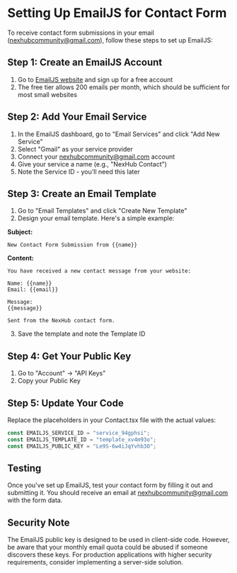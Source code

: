 # Setting Up EmailJS for Contact Form

To receive contact form submissions in your email (nexhubcommunity@gmail.com), follow these steps to set up EmailJS:

## Step 1: Create an EmailJS Account

1. Go to [EmailJS website](https://www.emailjs.com/) and sign up for a free account
2. The free tier allows 200 emails per month, which should be sufficient for most small websites

## Step 2: Add Your Email Service

1. In the EmailJS dashboard, go to "Email Services" and click "Add New Service"
2. Select "Gmail" as your service provider
3. Connect your nexhubcommunity@gmail.com account
4. Give your service a name (e.g., "NexHub Contact")
5. Note the Service ID - you'll need this later

## Step 3: Create an Email Template

1. Go to "Email Templates" and click "Create New Template"
2. Design your email template. Here's a simple example:

**Subject:**
```
New Contact Form Submission from {{name}}
```

**Content:**
```
You have received a new contact message from your website:

Name: {{name}}
Email: {{email}}

Message:
{{message}}

Sent from the NexHub contact form.
```

3. Save the template and note the Template ID

## Step 4: Get Your Public Key

1. Go to "Account" → "API Keys"
2. Copy your Public Key

## Step 5: Update Your Code

Replace the placeholders in your Contact.tsx file with the actual values:

```jsx
const EMAILJS_SERVICE_ID = "service_94gphsi"; 
const EMAILJS_TEMPLATE_ID = "template_xv4m93o"; 
const EMAILJS_PUBLIC_KEY = "Le9S-6w4iJqYvhb3O";
```

## Testing

Once you've set up EmailJS, test your contact form by filling it out and submitting it. You should receive an email at nexhubcommunity@gmail.com with the form data.

## Security Note

The EmailJS public key is designed to be used in client-side code. However, be aware that your monthly email quota could be abused if someone discovers these keys. For production applications with higher security requirements, consider implementing a server-side solution. 